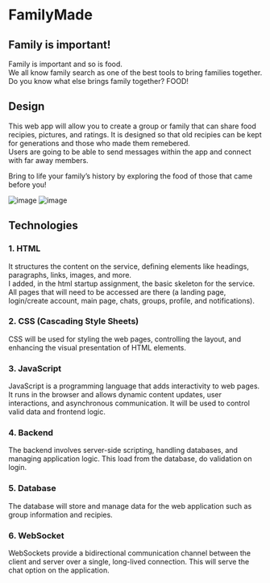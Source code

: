 # FamilyMade

## Family is important!
Family is important and so is food.<br>
We all know family search as one of the best tools to bring families together.<br>
Do you know what else brings family together? FOOD!<br>

## Design
This web app will allow you to create a group or family that can share food recipies, pictures, and ratings. It is designed so that old recipies can be kept for generations and those who made them remebered.<br>
Users are going to be able to send messages within the app and connect with far away members.


Bring to life your family’s history by exploring the food of those that came before you!

![image](https://github.com/jhgirald/cs260-startup/assets/63177251/34c130e1-85f3-4694-b46b-eeaf864d685f)
![image](https://github.com/jhgirald/cs260-startup/assets/63177251/bc81603a-7392-4d4f-b680-aad23b242731)


## Technologies
### 1. HTML
It structures the content on the service, defining elements like headings, paragraphs, links, images, and more.<br>
I added, in the html startup assignment, the basic skeleton for the service. All pages that will need to be accessed are there (a landing page, login/create account, main page, chats, groups, profile, and notifications).

### 2. CSS (Cascading Style Sheets)
CSS will be used for styling the web pages, controlling the layout, and enhancing the visual presentation of HTML elements.

### 3. JavaScript
JavaScript is a programming language that adds interactivity to web pages. It runs in the browser and allows dynamic content updates, user interactions, and asynchronous communication. It will be used to control valid data and frontend logic.

### 4. Backend
The backend involves server-side scripting, handling databases, and managing application logic. This load from the database, do validation on login.

### 5. Database
The database will store and manage data for the web application such as group information and recipies.

### 6. WebSocket
WebSockets provide a bidirectional communication channel between the client and server over a single, long-lived connection. This will serve the chat option on the application.
